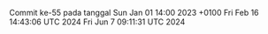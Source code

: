 Commit ke-55 pada tanggal Sun Jan 01 14:00 2023 +0100
Fri Feb 16 14:43:06 UTC 2024
Fri Jun  7 09:11:31 UTC 2024
